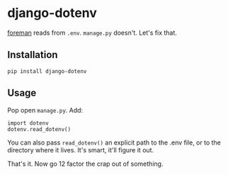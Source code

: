 # django-dotenv

[foreman](https://github.com/ddollar/foreman) reads from `.env`. `manage.py`
doesn't. Let's fix that.

## Installation

```
pip install django-dotenv
```

## Usage

Pop open `manage.py`. Add:

```
import dotenv
dotenv.read_dotenv()
```

You can also pass `read_dotenv()` an explicit path to the .env file, or to the directory where it lives. It's smart, it'll figure it out.

That's it. Now go 12 factor the crap out of something.
